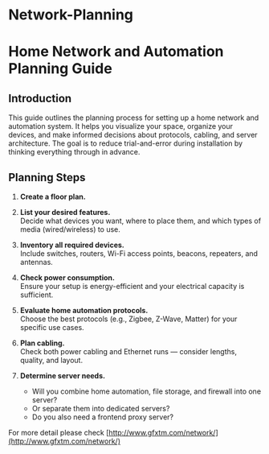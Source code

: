 # Network-Planning
# Home Network and Automation Planning Guide

## Introduction

This guide outlines the planning process for setting up a home network and automation system. It helps you visualize your space, organize your devices, and make informed decisions about protocols, cabling, and server architecture. The goal is to reduce trial-and-error during installation by thinking everything through in advance.

## Planning Steps

1. **Create a floor plan.**

2. **List your desired features.**  
   Decide what devices you want, where to place them, and which types of media (wired/wireless) to use.

3. **Inventory all required devices.**  
   Include switches, routers, Wi-Fi access points, beacons, repeaters, and antennas.

4. **Check power consumption.**  
   Ensure your setup is energy-efficient and your electrical capacity is sufficient.

5. **Evaluate home automation protocols.**  
   Choose the best protocols (e.g., Zigbee, Z-Wave, Matter) for your specific use cases.

6. **Plan cabling.**  
   Check both power cabling and Ethernet runs — consider lengths, quality, and layout.

7. **Determine server needs.**  
   - Will you combine home automation, file storage, and firewall into one server?  
   - Or separate them into dedicated servers?  
   - Do you also need a frontend proxy server?

For more detail please check [http://www.gfxtm.com/network/](http://www.gfxtm.com/network/)
